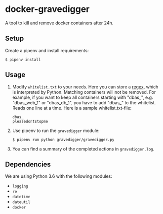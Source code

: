 # docker-gravedigger
A tool to kill and remove docker containers after 24h.

## Setup
Create a pipenv and install requirements:
```
$ pipenv install
```

## Usage

1. Modify `whitelist.txt` to your needs. Here you can store a
   [regex](https://docs.python.org/3/library/re.html#regular-expression-syntax),
   which is interpreted by Python. Matching containers will not be removed. For
   example, if you want to keep all containers starting with "dbas_", e.g.
   "dbas_web_1" or "dbas_db_1", you have to add "dbas_" to the whitelist. Reads
   one line at a time. Here is a sample whitelist.txt-file:
    ```
    dbas_
    pleasedontstopme
    ```

1. Use pipenv to run the `gravedigger` module:
    ```
    $ pipenv run python gravedigger/gravedigger.py
    ```

1. You can find a summary of the completed actions in `gravedigger.log`.

## Dependencies
We are using Python 3.6 with the following modules:
* `logging`
* `re`
* `datetime`
* `dateutil`
* `docker`
